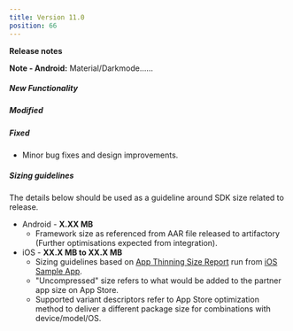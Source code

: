 ```yaml
---
title: Version 11.0
position: 66
---
```

**Release notes**

**Note - Android:** Material/Darkmode......

##### New Functionality


##### Modified


 
##### Fixed
* Minor bug fixes and design improvements.
 
   
##### Sizing guidelines
The details below should be used as a guideline around SDK size related to release.
* Android - **X.XX MB**
  * Framework size as referenced from AAR file released to artifactory (Further optimisations expected from integration).
* iOS - **XX.X MB to XX.X MB**
  * Sizing guidelines based on <a href="https://github.com/cartrawler/cartrawler.github.io/blob/master/ios-report.txt" target="_blank">App Thinning Size Report</a> run from <a href="https://github.com/cartrawler/cartrawler-ios-integration" target="_blank">iOS Sample App</a>.
  * "Uncompressed" size refers to what would be added to the partner app size on App Store.
  * Supported variant descriptors refer to App Store optimization method to deliver a different package size for combinations with device/model/OS.
